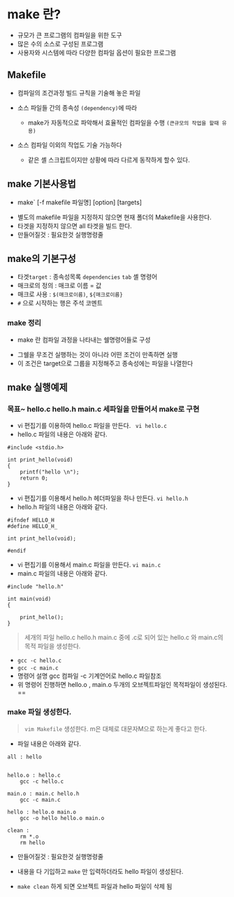 #  make 란? 

* 규모가 큰 프로그램의 컴파일을 위한 도구
* 많은 수의 소스로 구성된 프로그램
* 사용자와 시스템에 따라 다양한 컴파일 옵션이 필요한 프로그램

## Makefile 

+ 컴파일의 조건과정 빌드 규칙을 기술해 놓은 파일 

+ 소스 파일들 간의 종속성 `(dependency)`에 따라
  - make가 자동적으로 파악해서 효율적인 컴파일을 수행 `(큰규모의 작업을 할때 유용)` 
+ 소스 컴파일 이외의 작업도 기술 가능하다
  - 같은 셸 스크립트이지만 상황에 따라 다르게 동작하게 할수 있다. 

## make 기본사용법

* make` [-f makefile 파일명] [option] [targets]
 - 별도의 makefile 파일을 지정하지 않으면 현재 폴더의 Makefile을 사용한다.
 - 타겟을 지정하지 않으면 all 타겟을 빌드 한다. 
 - 만들어질것 : 필요한것
        실행명령줄



## make의 기본구성
 - 타겟`target` : 종속성목록 `dependencies`
   `tab` 셸 명령어
 - 매크로의 정의 : 매크로 이름 = 값 
 - 매크로 사용 : `$(매크로이름)`, `${매크로이름}`
 - `#` 으로 시작하는 행은 주석 코멘트



### make 정리


* make 란 컴파일 과정을 나타내는 쉘명령어들로 구성
 - 그쉘을 무조건 실행하는 것이 아니라 어떤 조건이 만족하면 실행
 - 이 조건은 target으로 그룹을 지정해주고 종속성에는 파일을 나열한다 

## make 실행예제
### 목표~ hello.c hello.h main.c 세파일을 만들어서 make로 구현

- vi 편집기를 이용하여 hello.c 파일을 만든다. ``` vi hello.c```
- hello.c 파일의 내용은 아래와 같다. 
``` 
#include <stdio.h>

int print_hello(void)
{
	printf("hello \n");
	return 0;
}
```
- vi 편집기를 이용해서 hello.h 헤더파일을 하나 만든다. ```vi hello.h```
- hello.h 파일의 내용은 아래와 같다. 
```
#ifndef HELLO_H
#define HELLO_H_

int print_hello(void);

#endif
```  
- vi 편집기를 이용해서 main.c 파일을 만든다. ```vi main.c```
- main.c 파일의 내용은 아래와 같다.
```
#include "hello.h"

int main(void)
{

	print_hello();
}
```

> 세개의 파일 hello.c hello.h main.c 중에 .c로 되어 있는 hello.c 와 main.c의 목적 파일을 생성한다.
*  ```gcc -c hello.c```
*  ```gcc -c main.c```
* 명령어 설명  gcc 컴파일 -c 기계언어로 hello.c 파일참조
* 위 명령어 진행하면 hello.o , main.o 두개의 오브젝트파일인 목적파일이 생성된다.
==
### make 파일 생성한다.

> ```vim Makefile``` 생성한다. m은 대체로 대문자M으로 하는게 좋다고 한다. 
* 파일 내용은 아래와 같다.
```
all : hello


hello.o : hello.c
	gcc -c hello.c

main.o : main.c hello.h
	gcc -c main.c

hello : hello.o main.o
	gcc -o hello hello.o main.o

clean : 
	rm *.o
	rm hello
```
* 만들어질것 : 필요한것
        실행명령줄

* 내용을 다 기입하고 ```make``` 만 입력하더라도 hello 파일이 생성된다. 
* ```make clean``` 하게 되면 오브젝트 파일과 hello 파일이 삭제 됨







